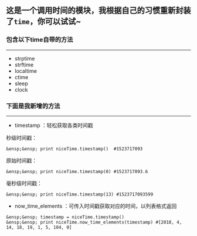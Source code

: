 ## 这是一个调用时间的模块，我根据自己的习惯重新封装了`time`，你可以试试~

### 包含以下time自带的方法  
----
* strptime  
* strftime  
* localtime  
* ctime  
* sleep  
* clock  

### 下面是我新增的方法
----
* timestamp ：轻松获取各类时间戳  

秒级时间戳：  
```
&ensp;&ensp; print niceTime.timestamp()  #1523717093
```
原始时间戳：  
```
&ensp;&ensp; print niceTime.timestamp(0) #1523717093.6
```
毫秒级时间戳： 
```
&ensp;&ensp; print niceTime.timestamp(13) #1523717093599
```

* now_time_elements ：可传入时间戳获取对应的时间，以列表格式返回
```
&ensp;&ensp; timestamp = niceTime.timestamp()  
&ensp;&ensp; print niceTime.now_time_elements(timestamp) #[2018, 4, 14, 18, 19, 1, 5, 104, 0]
```

